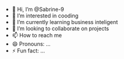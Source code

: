 - 👋 Hi, I’m @Sabrine-9
- 👀 I’m interested in cooding
- 🌱 I’m currently learning business inteligent
- 💞️ I’m looking to collaborate on projects
- 📫 How to reach me 
- 😄 Pronouns: ...
- ⚡ Fun fact: ...

<!---
Sabrine-9/Sabrine-9 is a ✨ special ✨ repository because its `README.md` (this file) appears on your GitHub profile.
You can click the Preview link to take a look at your changes.
--->
